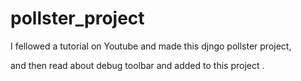 # pollster_project

I fellowed a tutorial on Youtube and made this  djngo pollster project,

and then read about debug toolbar and added to this project .

